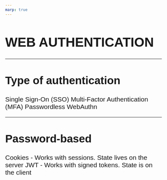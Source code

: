 ```yaml
---
marp: true
---
```


<style>
h1 {
  font-size: 3em;
  font-family: 'Arial', sans-serif;
}

h2 {
  font-size: 2.5em;
  font-family: 'Arial', sans-serif;
}

p {
  font-size: 1.5em;
  font-family: 'Arial', sans-serif;
}
</style>

# WEB AUTHENTICATION

---

## Type of authentication

Single Sign-On (SSO)
Multi-Factor Authentication (MFA)
Passwordless
WebAuthn

---

## Password-based

Cookies - Works with sessions. State lives on the server
JWT - Works with signed tokens. State is on the client
